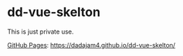# dd-vue-skelton
This is just private use.

[GitHub Pages](https://dadajam4.github.io/dd-vue-skelton/): https://dadajam4.github.io/dd-vue-skelton/